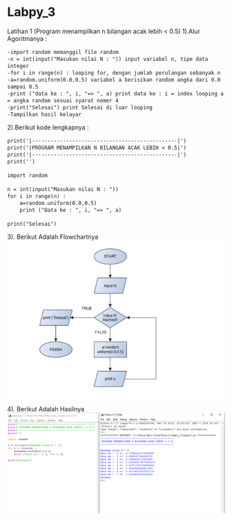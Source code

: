 # Labpy_3


Latihan 1 (Program menampilkan n bilangan acak lebih < 0.5)
1).Alur Agoritmanya :
```
-import random memanggil file random
-n = int(input("Masukan nilai N : ")) input variabel n, tipe data integer
-for i in range(n) : looping for, dengan jumlah perulangan sebanyak n
-a=random.uniform(0.0,0.5) variabel a berisikan random angka dari 0.0 sampai 0.5
-print ("data ke : ", i, "=> ", a) print data ke : i = index looping a = angka random sesuai syarat nomer 4
-print("Selesai") print Selesai di luar looping
-Tampilkan hasil kelayar
```
2).Berikut kode lengkapnya :
```
print('|-----------------------------------------------|')
print('|PROGRAM MENAMPILKAN N BILANGAN ACAK LEBIH < 0.5|')
print('|-----------------------------------------------|')
print('')

import random

n = int(input("Masukan nilai N : "))
for i in range(n) :
    a=random.uniform(0.0,0.5)
    print ("Data ke : ", i, "=> ", a)
    
print("Selesai")
```
3). Berikut Adalah Flowchartnya
![img](https://raw.githubusercontent.com/amirudin742/Labpy_3/master/Flowchart1.png)

4). Berikut Adalah Hasilnya
![img](https://raw.githubusercontent.com/amirudin742/Labpy_3/master/Hasil1.png)
